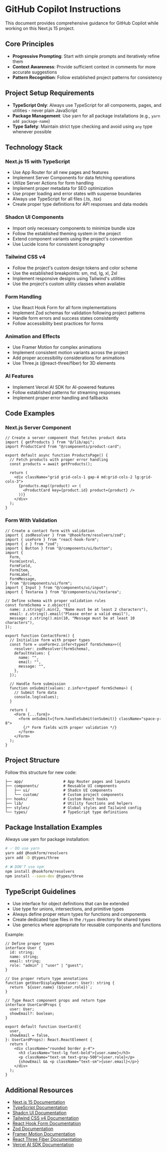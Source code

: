 # GitHub Copilot Instructions

This document provides comprehensive guidance for GitHub Copilot while working on this Next.js 15 project.

## Core Principles

- **Progressive Prompting**: Start with simple prompts and iteratively refine them
- **Context Awareness**: Provide sufficient context in comments for more accurate suggestions
- **Pattern Recognition**: Follow established project patterns for consistency

## Project Setup Requirements

- **TypeScript Only**: Always use TypeScript for all components, pages, and utilities - never plain JavaScript
- **Package Management**: Use yarn for all package installations (e.g., `yarn add package-name`)
- **Type Safety**: Maintain strict type checking and avoid using `any` type whenever possible

## Technology Stack

### Next.js 15 with TypeScript

- Use App Router for all new pages and features
- Implement Server Components for data fetching operations
- Utilize Server Actions for form handling
- Implement proper metadata for SEO optimization
- Use proper loading and error states with suspense boundaries
- Always use TypeScript for all files (.ts, .tsx)
- Create proper type definitions for API responses and data models

### Shadcn UI Components

- Import only necessary components to minimize bundle size
- Follow the established theming system in the project
- Extend component variants using the project's convention
- Use Lucide Icons for consistent iconography

### Tailwind CSS v4

- Follow the project's custom design tokens and color scheme
- Use the established breakpoints: sm, md, lg, xl, 2xl
- Implement responsive designs using Tailwind's utilities
- Use the project's custom utility classes when available

### Form Handling

- Use React Hook Form for all form implementations
- Implement Zod schemas for validation following project patterns
- Handle form errors and success states consistently
- Follow accessibility best practices for forms

### Animation and Effects

- Use Framer Motion for complex animations
- Implement consistent motion variants across the project
- Add proper accessibility considerations for animations
- Use Three.js (@react-three/fiber) for 3D elements

### AI Features

- Implement Vercel AI SDK for AI-powered features
- Follow established patterns for streaming responses
- Implement proper error handling and fallbacks

## Code Examples

### Next.js Server Component

```tsx
// Create a server component that fetches product data
import { getProducts } from "@/lib/api";
import ProductCard from "@/components/product-card";

export default async function ProductsPage() {
  // Fetch products with proper error handling
  const products = await getProducts();

  return (
    <div className="grid grid-cols-1 gap-4 md:grid-cols-2 lg:grid-cols-3">
      {products.map((product) => (
        <ProductCard key={product.id} product={product} />
      ))}
    </div>
  );
}
```

### Form With Validation

```tsx
// Create a contact form with validation
import { zodResolver } from "@hookform/resolvers/zod";
import { useForm } from "react-hook-form";
import { z } from "zod";
import { Button } from "@/components/ui/button";
import {
  Form,
  FormControl,
  FormField,
  FormItem,
  FormLabel,
  FormMessage,
} from "@/components/ui/form";
import { Input } from "@/components/ui/input";
import { Textarea } from "@/components/ui/textarea";

// Define schema with proper validation rules
const formSchema = z.object({
  name: z.string().min(2, "Name must be at least 2 characters"),
  email: z.string().email("Please enter a valid email"),
  message: z.string().min(10, "Message must be at least 10 characters"),
});

export function ContactForm() {
  // Initialize form with proper types
  const form = useForm<z.infer<typeof formSchema>>({
    resolver: zodResolver(formSchema),
    defaultValues: {
      name: "",
      email: "",
      message: "",
    },
  });

  // Handle form submission
  function onSubmit(values: z.infer<typeof formSchema>) {
    // Submit form data
    console.log(values);
  }

  return (
    <Form {...form}>
      <form onSubmit={form.handleSubmit(onSubmit)} className="space-y-8">
        {/* Form fields with proper validation */}
      </form>
    </Form>
  );
}
```

## Project Structure

Follow this structure for new code:

```
├── app/                  # App Router pages and layouts
├── components/           # Reusable UI components
│   ├── ui/               # Shadcn UI components
│   └── custom/           # Custom project components
├── hooks/                # Custom React hooks
├── lib/                  # Utility functions and helpers
├── styles/               # Global styles and Tailwind config
└── types/                # TypeScript type definitions
```

## Package Installation Examples

Always use yarn for package installation:

```bash
# ✅ DO use yarn
yarn add @hookform/resolvers
yarn add -D @types/three

# ❌ DON'T use npm
npm install @hookform/resolvers
npm install --save-dev @types/three
```

## TypeScript Guidelines

- Use interface for object definitions that can be extended
- Use type for unions, intersections, and primitive types
- Always define proper return types for functions and components
- Create dedicated type files in the `/types` directory for shared types
- Use generics where appropriate for reusable components and functions

Example:

```tsx
// Define proper types
interface User {
  id: string;
  name: string;
  email: string;
  role: "admin" | "user" | "guest";
}

// Use proper return type annotations
function getUserDisplayName(user: User): string {
  return `${user.name} (${user.role})`;
}

// Type React component props and return type
interface UserCardProps {
  user: User;
  showEmail?: boolean;
}

export default function UserCard({
  user,
  showEmail = false,
}: UserCardProps): React.ReactElement {
  return (
    <div className="rounded border p-4">
      <h3 className="text-lg font-bold">{user.name}</h3>
      <p className="text-sm text-gray-500">{user.role}</p>
      {showEmail && <p className="text-sm">{user.email}</p>}
    </div>
  );
}
```

## Additional Resources

- [Next.js 15 Documentation](https://nextjs.org/docs)
- [TypeScript Documentation](https://www.typescriptlang.org/docs/)
- [Shadcn UI Documentation](https://ui.shadcn.com)
- [Tailwind CSS v4 Documentation](https://tailwindcss.com/docs)
- [React Hook Form Documentation](https://react-hook-form.com)
- [Zod Documentation](https://zod.dev)
- [Framer Motion Documentation](https://www.framer.com/motion)
- [React Three Fiber Documentation](https://docs.pmnd.rs/react-three-fiber)
- [Vercel AI SDK Documentation](https://sdk.vercel.ai/docs)
